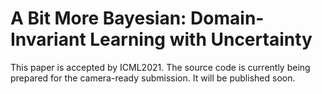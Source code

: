 # A Bit More Bayesian: Domain-Invariant Learning with Uncertainty
This paper is accepted by ICML2021.
The source code is currently being prepared for the camera-ready submission. It will be published soon.

